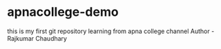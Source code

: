 # apnacollege-demo
this is my first git repository learning from apna college channel
Author - Rajkumar Chaudhary
